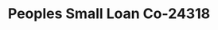 ---
f_zip-code: 56501
f_state-code: MN
title: Peoples Small Loan Co-24318
f_phone: 218-847-7718
f_city-only: Detroit Lakes
f_address: 1135 Washington Avenue Detroit Lakes
f_location-unique-id: '24318'
slug: peoples-small-loan-co-24318
updated-on: '2024-05-30T13:46:58.046Z'
created-on: '2024-05-30T13:36:59.803Z'
published-on: '2024-05-30T13:54:32.469Z'
f_city-state: cms/city/detroit-lakes-mn.md
f_company: cms/company/peoples-small-loan-co.md
f_state: cms/state/minnesota.md
layout: '[payday-loan].html'
tags: payday-loan
---